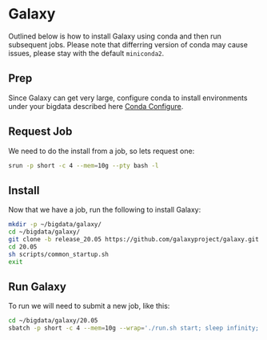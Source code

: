 # Galaxy

Outlined below is how to install Galaxy using conda and then run subsequent jobs.
Please note that differring version of conda may cause issues, please stay with the default `miniconda2`.

## Prep

Since Galaxy can get very large, configure conda to install environments under your bigdata described here [Conda Configure](https://hpcc.ucr.edu/manuals_linux-cluster_package-manage.html#configure).

## Request Job

We need to do the install from a job, so lets request one:

```bash
srun -p short -c 4 --mem=10g --pty bash -l
```

## Install

Now that we have a job, run the following to install Galaxy:

```bash
mkdir -p ~/bigdata/galaxy/
cd ~/bigdata/galaxy/
git clone -b release_20.05 https://github.com/galaxyproject/galaxy.git 20.05
cd 20.05
sh scripts/common_startup.sh
exit
```

## Run Galaxy

To run we will need to submit a new job, like this:

```bash
cd ~/bigdata/galaxy/20.05
sbatch -p short -c 4 --mem=10g --wrap='./run.sh start; sleep infinity;'
```

